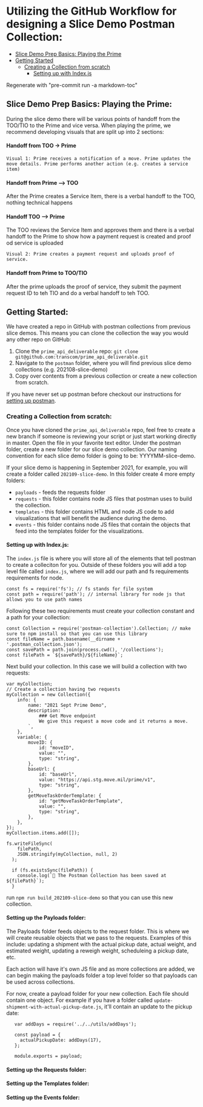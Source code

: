 # Utilizing the GitHub Workflow for designing a Slice Demo Postman Collection:
<!-- Table of Contents auto-generated with `bin/generate-md-toc.sh` -->

<!-- toc -->

* [Slice Demo Prep Basics: Playing the Prime](#slice-demo-prep-basics-playing-the-prime)
* [Getting Started](#getting-started)
    * [Creating a Collection from scratch](#creating-a-collection-from-scratch)
        * [Setting up with Index.js](#setting-up-with-indexjs)


Regenerate with "pre-commit run -a markdown-toc"

<!-- tocstop -->
## Slice Demo Prep Basics: Playing the Prime:
During the slice demo there will be various points of handoff from the TOO/TIO to the Prime and vice versa. When playing the prime, we recommend developing visuals that are split up into 2 sections:
#### Handoff from TOO -> Prime
    Visual 1: Prime receives a notification of a move. Prime updates the move details. Prime performs another action (e.g. creates a service item)
#### Handoff from Prime --> TOO 
After the Prime creates a Service Item, there is a verbal handoff to the TOO, nothing technical happens
#### Handoff TOO --> Prime
The TOO reviews the Service Item and approves them and there is a verbal handoff to the Prime to show how a payment request is created and proof od service is uploaded
    
    Visual 2: Prime creates a payment request and uploads proof of service.
#### Handoff from Prime to TOO/TIO
After the prime uploads the proof of service, they submit the payment request ID to teh TIO and do a verbal handoff to teh TOO.
## Getting Started:
We have created a repo in GitHub with postman collections from previous slice demos. This means you can clone the collection the way you would any other repo on GitHub: 

1. Clone the `prime_api_deliverable` repo: `git clone git@github.com:transcom/prime_api_deliverable.git`
2. Navigate to the `postman` folder, where you will find previous slice demo collections (e.g. 202108-slice-demo)
3. Copy over contents from a previous collection or create a new collection from scratch.

If you have never set up postman before checkout our instructions for [setting up postman](https://transcom.github.io/mymove-docs/docs/dev/tools/Postman/Setting-Up-Postman).
### Creating a Collection from scratch:
Once you have cloned the `prime_api_deliverable` repo, feel free to create a new branch if someone is reviewing your script or just start working directly in master. 
Open the file in your favorite text editor. Under the postman folder, create a new folder for our slice demo collection.
Our naming convention for each slice demo folder is going to be: YYYYMM-slice-demo.

If your slice demo is happening in September 2021, for example, you will create a folder called `202109-slice-demo`. In this folder create 4 more empty folders:
* `payloads` - feeds the requests folder
* `requests` - this folder contains node JS files that postman uses to build the collection.
* `templates` - this folder contains HTML and node JS code to add visualizations that will benefit the audience during the demo.
* `events` - this folder contains node JS files that contain the objects that feed into the templates folder for the visualizations.

#### Setting up with Index.js:
The `index.js` file is where you will store all of the elements that tell postman to create a colleciton for you.
Outside of these folders you will add a top level file called `index.js`, where we will add our path and fs requirements requirements for node.

    const fs = require('fs'); // fs stands for file system
    const path = require('path'); // internal library for node js that allows you to use path names
   
Following these two requirements must create your collection constant and a path for your collection:

    const Collection = require('postman-collection').Collection; // make sure to npm install so that you can use this library
    const fileName = path.basename(__dirname + '.postman_collection.json');
    const savePath = path.join(process.cwd(), '/collections');
    const filePath = `${savePath}/${fileName}`;
    
Next build your collection. In this case we will build a collection with two requests:

    var myCollection;
    // Create a collection having two requests
    myCollection = new Collection({
        info: {
            name: "2021 Sept Prime Demo",
            description: `
                ### Get Move endpoint
                We give this request a move code and it returns a move.
            `,
        },
        variable: {
            moveID: {
                id: "moveID", 
                value: "", 
                type: "string",
            },
            baseUrl: {
                id: "baseUrl", 
                value: "https://api.stg.move.mil/prime/v1", 
                type: "string",
            },
            getMoveTaskOrderTemplate: {
                id: "getMoveTaskOrderTemplate", 
                value: "", 
                type: "string",
            },
        }, 
    });
    myCollection.items.add([]);
    
    fs.writeFileSync(
        filePath,
        JSON.stringify(myCollection, null, 2)
      );
      
      if (fs.existsSync(filePath)) {
        console.log(`💾 The Postman Collection has been saved at ${filePath}`);
      }

run `npm run build_202109-slice-demo` so that you can use this new collection.

#### Setting up the Payloads folder:
The Payloads folder feeds objects to the request folder. This is where we will create reusable objects that we pass to the requests. Examples of this include:
updating a shipment with the actual pickup date, actual weight, and estimated weight, updating a reweigh weight, scheduleing a pickup date, etc.

Each action will have it's own JS file and as more collections are added, we can begin making the payloads folder a top level folder so that payloads can be used across collections.

For now, create a payload folder for your new collection. Each file should contain one object. For example if you have a folder called `update-shipment-with-actual-pickup-date.js`, it'll contain an update to the pickup date:
    
       var addDays = require('../../utils/addDays');
       
       const payload = {
         actualPickupDate: addDays(17),
       };
       
       module.exports = payload;
       

#### Setting up the Requests folder:
#### Setting up the Templates folder:
#### Setting up the Events folder: